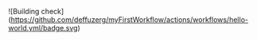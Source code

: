 ![Building check] (https://github.com/deffuzerg/myFirstWorkflow/actions/workflows/hello-world.yml/badge.svg)